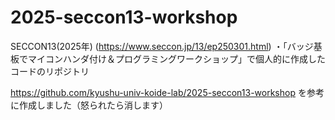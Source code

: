 # 2025-seccon13-workshop
SECCON13(2025年) (https://www.seccon.jp/13/ep250301.html) ・「バッジ基板でマイコンハンダ付け＆プログラミングワークショップ」で個人的に作成したコードのリポジトリ

https://github.com/kyushu-univ-koide-lab/2025-seccon13-workshop
を参考に作成しました（怒られたら消します）
